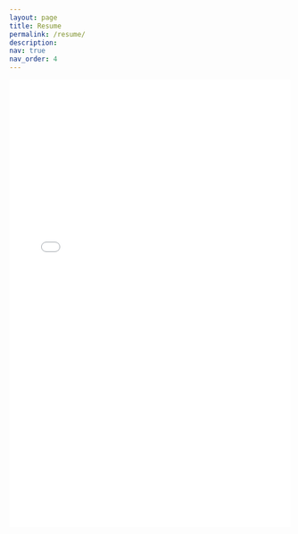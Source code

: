 ```yaml
---
layout: page
title: Resume
permalink: /resume/
description: 
nav: true
nav_order: 4
---
```


<!-- ---
layout: cv
permalink: /resume/
title: Resume
nav: true
nav_order: 4
cv_pdf: ryanSlocum_Resume.pdf
description: 
toc:
  sidebar: left
--- -->


<div class="resume-container">
  <iframe src="{{ '/assets/pdf/ryanSlocum_Resume.pdf' | relative_url }}" width="100%" height="800px" frameborder="0">
    This browser does not support PDFs. Please download the PDF to view it: 
    <a href="{{ '/assets/pdf/ryanSlocum_Resume.pdf' | relative_url }}">Download PDF</a>
  </iframe>
</div>
